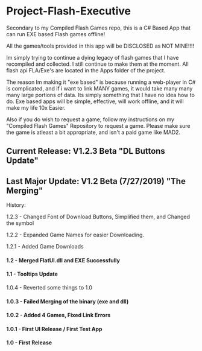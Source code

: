 # Project-Flash-Executive
Secondary to my Compiled Flash Games repo, this is a C# Based App that can run EXE based Flash games offline!

All the games/tools provided in this app will be DISCLOSED as NOT MINE!!!! 

Im simply trying to continue a dying legacy of flash games that I have recompiled and collected. I still continue to make them at the moment. All flash api FLA/Exe's are located in the Apps folder of the project.

The reason Im making it "exe based" is because running a web-player in C# is complicated, and if i want to link MANY games, it would take many many many large portions of data.
Its simply something that I have no idea how to do. Exe based apps will be simple, effective, will work offline, and it will make my life 10x Easier.

Also if you do wish to request a game, follow my instructions on my "Compiled Flash Games" Repository to request a game. Please make sure the game is atleast a bit appropriate, and isn't a paid game like MAD2.

## Current Release: V1.2.3 Beta "DL Buttons Update"

## Last Major Update: V1.2 Beta (7/27/2019) "The Merging"




History:

1.2.3 - Changed Font of Download Buttons, Simplified them, and Changed the symbol

1.2.2 - Expanded Game Names for easier Downloading.

1.2.1 - Added Game Downloads
#### 1.2 - Merged FlatUI.dll and EXE Successfully
#### 1.1 - Tooltips Update
1.0.4 - Reverted some things to 1.0
#### 1.0.3 - Failed Merging of the binary (exe and dll)
#### 1.0.2 - Added 4 Games, Fixed Link Errors
#### 1.0.1 - First UI Release / First Test App
#### 1.0 - First Release
